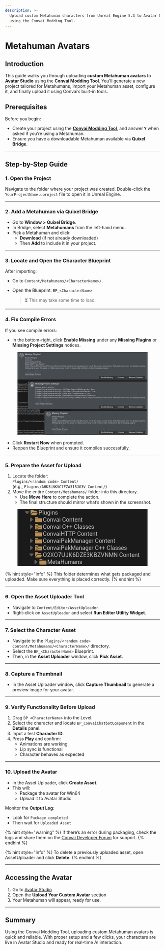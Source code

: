```yaml
---
description: >-
  Upload custom Metahuman characters from Unreal Engine 5.3 to Avatar Studio
  using the Convai Modding Tool.
---
```


# Metahuman Avatars

## Introduction

This guide walks you through uploading **custom Metahuman avatars** to **Avatar Studio** using the **Convai Modding Tool**. You'll generate a new project tailored for Metahumans, import your Metahuman asset, configure it, and finally upload it using Convai’s built-in tools.

## Prerequisites

Before you begin:

* Create your project using the [**Convai Modding Tool**](../../../../../asset-uploader.md), and answer **`Y`** when asked if you’re using a Metahuman.
* Ensure you have a downloadable Metahuman available via **Quixel Bridge**.

***

## Step-by-Step Guide

### 1. Open the Project

Navigate to the folder where your project was created. Double-click the `YourProjectName.uproject` file to open it in Unreal Engine.

***

### 2. Add a Metahuman via Quixel Bridge

* Go to **Window > Quixel Bridge**.
* In Bridge, select **Metahumans** from the left-hand menu.
* Pick a Metahuman and click:
  * **Download** (if not already downloaded)
  * Then **Add** to include it in your project.

***

### 3. Locate and Open the Character Blueprint

After importing:

* Go to `Content/Metahumans/<CharacterName>/`.
*   Open the Blueprint: `BP_<CharacterName>`

    > ⏳ This may take some time to load.

***

### 4. Fix Compile Errors

If you see compile errors:

* In the bottom-right, click **Enable Missing** under any **Missing Plugins** or **Missing Project Settings** notices.

<figure><img src="../../../../../.gitbook/assets/Screenshot 2025-04-18 224336 (1).png" alt=""><figcaption></figcaption></figure>

* Click **Restart Now** when prompted.
* Reopen the Blueprint and ensure it compiles successfully.

***

### 5. Prepare the Asset for Upload

1. Locate the folder:\
   `Plugins/<random code> Content/`\
   (e.g., `Plugins/AHK3LNKVC7FZA3I5JG3V Content/`)
2. Move the entire `Content/Metahumans/` folder into this directory.
   * Use **Move Here** to complete the action.
   * The final structure should mirror what’s shown in the screenshot.

<figure><img src="../../../../../.gitbook/assets/Screenshot 2025-04-18 231010.png" alt=""><figcaption></figcaption></figure>

{% hint style="info" %}
This folder determines what gets packaged and uploaded. Make sure everything is placed correctly.
{% endhint %}

***

### 6. Open the Asset Uploader Tool

* Navigate to `Content/Editor/AssetUploader`.
* Right-click on `AssetUploader` and select **Run Editor Utility Widget**.

***

### 7. Select the Character Asset

* Navigate to the `Plugins/<random code> Content/Metahumans/<CharacterName>/` directory.
* Select the `BP_<CharacterName>` Blueprint.
* Then, in the **Asset Uploader** window, click **Pick Asset**.

***

### 8. Capture a Thumbnail

* In the Asset Uploader window, click **Capture Thumbnail** to generate a preview image for your avatar.

***

### 9. Verify Functionality Before Upload

1. Drag `BP_<CharacterName>` into the Level.
2. Select the character and locate `BP_ConvaiChatbotComponent` in the **Details** panel.
3. Input a test **Character ID**.
4. Press **Play** and confirm:
   * Animations are working
   * Lip sync is functional
   * Character behaves as expected

***

### 10. Upload the Avatar

* In the Asset Uploader, click **Create Asset**.
* This will:
  * Package the avatar for Win64
  * Upload it to Avatar Studio

Monitor the **Output Log**:

* Look for `Package completed`
* Then wait for `Uploaded Asset`

{% hint style="warning" %}
If there’s an error during packaging, check the logs and share them on the [Convai Developer Forum](https://forum.convai.com/) for support.
{% endhint %}

{% hint style="info" %}
To delete a previously uploaded asset, open AssetUploader and click **Delete**.
{% endhint %}

***

## Accessing the Avatar

1. Go to [Avatar Studio](https://convai.com/)
2. Open the **Upload Your Custom Avatar** section
3. Your Metahuman will appear, ready for use.

***

## Summary

Using the Convai Modding Tool, uploading custom Metahuman avatars is quick and reliable. With proper setup and a few clicks, your characters are live in Avatar Studio and ready for real-time AI interaction.
